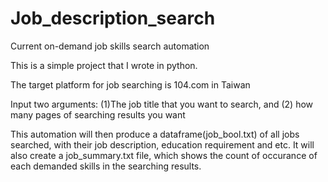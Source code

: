 # Job_description_search
Current on-demand job skills search automation

This is a simple project that I wrote in python.

The target platform for job searching is 104.com in Taiwan

Input two arguments: (1)The job title that you want to search, and (2) how many pages of searching results you want

This automation will then produce a dataframe(job_bool.txt) of all jobs searched, with their job description, education requirement and etc.
It will also create a job_summary.txt file, which shows the count of occurance of each demanded skills in the searching results.

